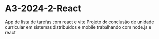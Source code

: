# A3-2024-2-React
 App de lista de tarefas com react e vite
 Projeto de conclusão de unidade curricular em sistemas distribuídos e mobile trabalhando com node.js e react
